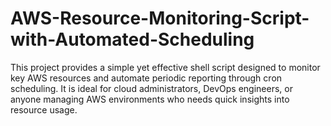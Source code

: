 # AWS-Resource-Monitoring-Script-with-Automated-Scheduling
This project provides a simple yet effective shell script designed to monitor key AWS resources and automate periodic reporting through cron scheduling. It is ideal for cloud administrators, DevOps engineers, or anyone managing AWS environments who needs quick insights into resource usage.
